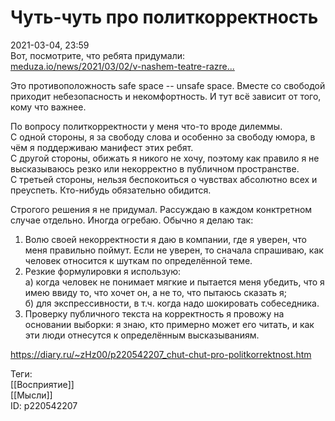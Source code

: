 Чуть-чуть про политкорректность
================================

   
 2021-03-04, 23:59   
  Вот, посмотрите, что ребята придумали:   
  [meduza.io/news/2021/03/02/v-nashem-teatre-razre...](https://meduza.io/news/2021/03/02/v-nashem-teatre-razresheno-flirtovat-i-nachinat-romany-vo-vseh-kombinatsiyah-konstantin-bogomolov-predstavil-pravila-teatra-na-maloy-bronnoy)    
   
 Это противоположность safe space -- unsafe space. Вместе со свободой приходит небезопасность и некомфортность. И тут всё зависит от того, кому что важнее.   
   
 По вопросу политкорректности у меня что-то вроде дилеммы.   
 С одной стороны, я за свободу слова и особенно за свободу юмора, в чём я поддерживаю манифест этих ребят.   
 С другой стороны, обижать я никого не хочу, поэтому как правило я не высказываюсь резко или некорректно в публичном пространстве.   
 С третьей стороны, нельзя беспокоиться о чувствах абсолютно всех и преуспеть. Кто-нибудь обязательно обидится.   
   
 Строгого решения я не придумал. Рассуждаю в каждом конктретном случае отдельно. Иногда огребаю. Обычно я делаю так:   
   
 1. Волю своей некорректности я даю в компании, где я уверен, что меня правильно поймут. Если не уверен, то сначала спрашиваю, как человек относится к шуткам по определённой теме.   
 2. Резкие формулировки я использую:   
 а) когда человек не понимает мягкие и пытается меня убедить, что я имею ввиду то, что хочет он, а не то, что пытаюсь сказать я;   
 б) для экспрессивности, в т.ч. когда надо шокировать собеседника.   
 3. Проверку публичного текста на корректность я провожу на основании выборки: я знаю, кто примерно может его читать, и как эти люди отнесутся к определённым высказываниям.   
    
 <https://diary.ru/~zHz00/p220542207_chut-chut-pro-politkorrektnost.htm>   
   
 Теги:   
 [[Восприятие]]   
 [[Мысли]]   
 ID: p220542207